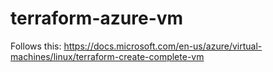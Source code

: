 # terraform-azure-vm
Follows this: https://docs.microsoft.com/en-us/azure/virtual-machines/linux/terraform-create-complete-vm
